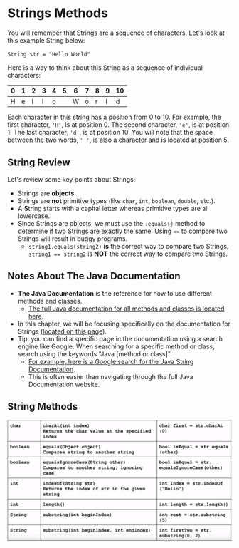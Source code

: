 # Strings Methods

You will remember that Strings are a sequence of characters. Let's look at this example String below:

```
String str = "Hello World"
```

Here is a way to think about this String as a sequence of individual characters:

| 0  | 1  | 2  | 3  | 4  | 5  | 6  | 7  | 8  | 9  | 10 |
| -- | -- | -- | -- | -- | -- | -- | -- | -- | -- | -- |
| H  | e  | l  | l  | o  |    | W  | o  | r  | l  | d  |

Each character in this string has a position from 0 to 10. For example, the first character, `'H'`, is at position 0. The second character, `'e'`, is at position 1. The last character, `'d'`, is at position 10. You will note that the space between the two words, `' '`, is also a character and is located at position 5.

## String Review

Let's review some key points about Strings:

* Strings are **objects**.
* Strings are **not** primitive types (like `char`, `int`, `boolean`, `double`, etc.).
* A **S**tring starts with a capital letter whereas primitive types are all lowercase.
* Since Strings are objects, we must use the `.equals()` method to determine if two Strings are exactly the same. Using `==` to compare two Strings will result in buggy programs.
  * `string1.equals(string2)` **is** the correct way to compare two Strings. `string1 == string2` is **NOT** the correct way to compare two Strings.

## Notes About The Java Documentation

* **The Java Documentation** is the reference for how to use different methods and classes. 
  * [The full Java documentation for all methods and classes is located here](https://docs.oracle.com/javase/7/docs/api/). 
* In this chapter, we will be focusing specifically on the documentation for Strings ([located on this page](https://docs.oracle.com/javase/7/docs/api/java/lang/String.html)).
* Tip: you can find a specific page in the documentation using a search engine like Google. When searching for a specific method or class, search using the keywords "Java  [method or class]". 
  * [For example, here is a Google search for the Java String Documentation](https://www.google.com/search?q=java+string).
  * This is often easier than navigating through the full Java Documentation website.

## String Methods

![](StringMethodsTable.PNG)








